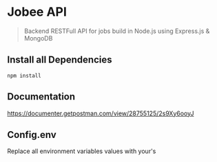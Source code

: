 # Jobee API

> Backend RESTFull API for jobs build in Node.js using Express.js & MongoDB

## Install all Dependencies

```
npm install
```
## Documentation
https://documenter.getpostman.com/view/28755125/2s9Xy6ooyJ

## Config.env

Replace all environment variables values with your's
